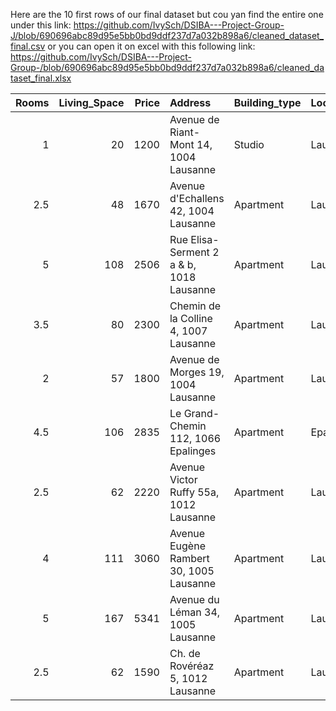 Here are the 10 first rows of our final dataset but cou yan find the entire one under this link: https://github.com/IvySch/DSIBA---Project-Group-J/blob/690696abc89d95e5bb0bd9ddf237d7a032b898a6/cleaned_dataset_final.csv or you can open it on excel with this following link: [https://github.com/IvySch/DSIBA---Project-Group-/blob/690696abc89d95e5bb0bd9ddf237d7a032b898a6/cleaned_dataset_final.xlsx ](https://github.com/IvySch/DSIBA---Project-Group-J/blob/1a4f60551e5b7d3c3d5975781029ae09b3541674/cleaned_dataset_final.xlsx)

|   Rooms |   Living_Space |   Price | Address                                  | Building_type   | Location   | possible_collocation   |   Transport_Index |   Population |
|--------:|---------------:|--------:|:-----------------------------------------|:----------------|:-----------|:-----------------------|------------------:|-------------:|
|     1   |             20 |    1200 | Avenue de Riant-Mont 14, 1004 Lausanne   | Studio          | Lausanne   | no                     |              1.5  |       144365 |
|     2.5 |             48 |    1670 | Avenue d'Echallens 42, 1004 Lausanne     | Apartment       | Lausanne   | yes                    |              1.5  |       144365 |
|     5   |            108 |    2506 | Rue Elisa-Serment 2 a & b, 1018 Lausanne | Apartment       | Lausanne   | yes                    |              1.5  |       144365 |
|     3.5 |             80 |    2300 | Chemin de la Colline 4, 1007 Lausanne    | Apartment       | Lausanne   | yes                    |              1.5  |       144365 |
|     2   |             57 |    1800 | Avenue de Morges 19, 1004 Lausanne       | Apartment       | Lausanne   | no                     |              1.5  |       144365 |
|     4.5 |            106 |    2835 | Le Grand-Chemin 112, 1066 Epalinges      | Apartment       | Epalinges  | yes                    |              1.25 |         9910 |
|     2.5 |             62 |    2220 | Avenue Victor Ruffy 55a, 1012 Lausanne   | Apartment       | Lausanne   | yes                    |              1.5  |       144365 |
|     4   |            111 |    3060 | Avenue Eugène Rambert 30, 1005 Lausanne  | Apartment       | Lausanne   | yes                    |              1.5  |       144365 |
|     5   |            167 |    5341 | Avenue du Léman 34, 1005 Lausanne        | Apartment       | Lausanne   | yes                    |              1.5  |       144365 |
|     2.5 |             62 |    1590 | Ch. de Rovéréaz 5, 1012 Lausanne         | Apartment       | Lausanne   | yes                    |              1.5  |       144365 |
